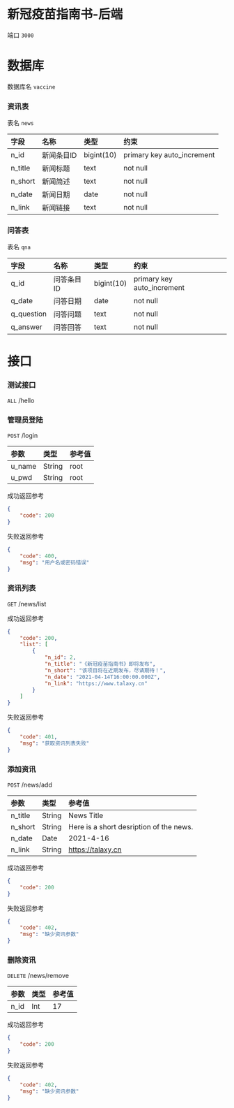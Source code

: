 # 新冠疫苗指南书-后端

端口 `3000`

# 数据库

数据库名 `vaccine`

### 资讯表

表名 `news`

|字段        |名称         |类型        |约束                         |
|:----------|:-----------|:-----------|:---------------------------|
|n_id       |新闻条目ID    |bigint(10)  |primary key auto_increment |
|n_title    |新闻标题      |text        |not null                   |
|n_short    |新闻简述      |text        |not null                   |
|n_date     |新闻日期      |date        |not null                   |
|n_link     |新闻链接      |text        |not null                   |

### 问答表

表名 `qna`

|字段        |名称         |类型        |约束                         |
|:----------|:-----------|:-----------|:---------------------------|
|q_id       |问答条目ID    |bigint(10)  |primary key auto_increment |
|q_date     |问答日期      |date        |not null                   |
|q_question |问答问题      |text        |not null                   |
|q_answer   |问答回答      |text        |not null                   |

# 接口

### 测试接口
`ALL` /hello

### 管理员登陆
`POST` /login

|参数    |类型    |参考值  |
|:------|:------|:------|
|u_name |String |root   |
|u_pwd  |String |root   |

成功返回参考
```json
{
    "code": 200
}
```

失败返回参考
```json
{
    "code": 400,
    "msg": "用户名或密码错误"
}
```

### 资讯列表
`GET` /news/list

成功返回参考
```json
{
    "code": 200,
    "list": [
        {
            "n_id": 2,
            "n_title": "《新冠疫苗指南书》即将发布",
            "n_short": "该项目将在近期发布，尽请期待！",
            "n_date": "2021-04-14T16:00:00.000Z",
            "n_link": "https://www.talaxy.cn"
        }
    ]
}
```

失败返回参考
```json
{
    "code": 401,
    "msg": "获取资讯列表失败"
}
```

### 添加资讯
`POST` /news/add

|参数        |类型    |参考值                                     |
|:----------|:------|:------------------------------------------|
|n_title    |String |News Title                                 |
|n_short    |String |Here is a short desription of the news.    |
|n_date     |Date   |2021-4-16                                  |
|n_link     |String |https://talaxy.cn                          |

成功返回参考
```json
{
    "code": 200
}
```

失败返回参考
```json
{
    "code": 402,
    "msg": "缺少资讯参数"
}
```

### 删除资讯
`DELETE` /news/remove

|参数    |类型    |参考值  |
|:------|:------|:------|
|n_id   |Int    |17     |

成功返回参考
```json
{
    "code": 200
}
```

失败返回参考
```json
{
    "code": 402,
    "msg": "缺少资讯参数"
}
```
